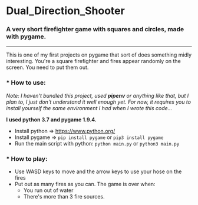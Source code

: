 # Dual_Direction_Shooter
### A very short firefighter game with squares and circles, made with pygame.
---

This is one of my first projects on pygame that sort of does something midly interesting.
You're a square firefighter and fires appear randomly on the screen. You need to put them out.

### * How to use:

*Note: I haven't bundled this project, used **pipenv** or anything like that, but I plan to, I just don't understand it well enough yet.
For now, it requires you to install yourself the same environment I had when I wrote this code...*

**I used python 3.7 and pygame 1.9.4.**

* Install python => https://www.python.org/
* Install pygame => `pip install pygame` or `pip3 install pygame`
* Run the main script with python: `python main.py` or `python3 main.py`

### * How to play:

* Use WASD keys to move and the arrow keys to use your hose on the fires
* Put out as many fires as you can. The game is over when:
  - You run out of water
  - There's more than 3 fire sources.
